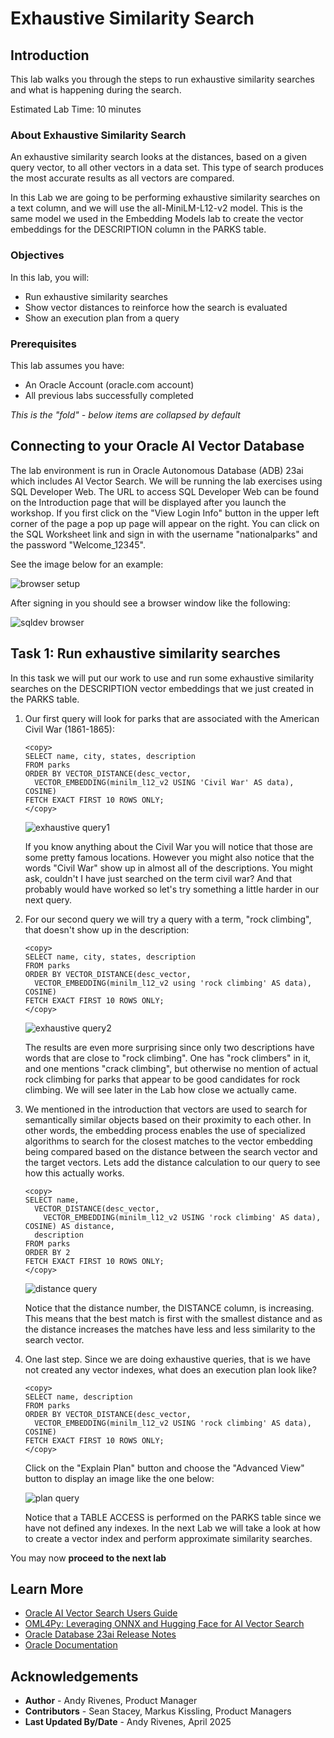 # Exhaustive Similarity Search

## Introduction

This lab walks you through the steps to run exhaustive similarity searches and what is happening during the search.

Estimated Lab Time: 10 minutes

### About Exhaustive Similarity Search

An exhaustive similarity search looks at the distances, based on a given query vector, to all other vectors in a data set. This type of search produces the most accurate results as all vectors are compared.

In this Lab we are going to be performing exhaustive similarity searches on a text column, and we will use the all-MiniLM-L12-v2 model. This is the same model we used in the Embedding Models lab to create the vector embeddings for the DESCRIPTION column in the PARKS table.


### Objectives

In this lab, you will:

* Run exhaustive similarity searches
* Show vector distances to reinforce how the search is evaluated
* Show an execution plan from a query

### Prerequisites

This lab assumes you have:
* An Oracle Account (oracle.com account)
* All previous labs successfully completed


*This is the "fold" - below items are collapsed by default*

## Connecting to your Oracle AI Vector Database

The lab environment is run in Oracle Autonomous Database (ADB) 23ai which includes AI Vector Search. We will be running the lab exercises using SQL Developer Web. The URL to access SQL Developer Web can be found on the Introduction page that will be displayed after you launch the workshop. If you first click on the "View Login Info" button in the upper left corner of the page a pop up page will appear on the right. You can click on the SQL Worksheet link and sign in with the username "nationalparks" and the password "Welcome_12345".

See the image below for an example:

![browser setup](images/browser_setup.png " ")

After signing in you should see a browser window like the following:

![sqldev browser](images/sqldev_web.png " ")


## Task 1: Run exhaustive similarity searches

In this task we will put our work to use and run some exhaustive similarity searches on the DESCRIPTION vector embeddings that we just created in the PARKS table.

1. Our first query will look for parks that are associated with the American Civil War (1861-1865):

    ```
    <copy>
    SELECT name, city, states, description
    FROM parks
    ORDER BY VECTOR_DISTANCE(desc_vector,
      VECTOR_EMBEDDING(minilm_l12_v2 USING 'Civil War' AS data), COSINE)
    FETCH EXACT FIRST 10 ROWS ONLY;
    </copy>
    ```

    ![exhaustive query1](images/parks_exhaustive_civil_war.png " ")

    If you know anything about the Civil War you will notice that those are some pretty famous locations. However you might also notice that the words "Civil War" show up in almost all of the descriptions. You might ask, couldn't I have just searched on the term civil war? And that probably would have worked so let's try something a little harder in our next query.

2. For our second query we will try a query with a term, "rock climbing", that doesn't show up in the description:

    ```
    <copy>
    SELECT name, city, states, description
    FROM parks
    ORDER BY VECTOR_DISTANCE(desc_vector,
      VECTOR_EMBEDDING(minilm_l12_v2 using 'rock climbing' AS data), COSINE)
    FETCH EXACT FIRST 10 ROWS ONLY;
    </copy>
    ```

    ![exhaustive query2](images/parks_exhaustive_rock_climbing.png " ")

    The results are even more surprising since only two descriptions have words that are close to "rock climbing". One has "rock climbers" in it, and one mentions "crack climbing", but otherwise no mention of actual rock climbing for parks that appear to be good candidates for rock climbing. We will see later in the Lab how close we actually came.

3. We mentioned in the introduction that vectors are used to search for semantically similar objects based on their proximity to each other. In other words, the embedding process enables the use of specialized algorithms to search for the closest matches to the vector embedding being compared based on the distance between the search vector and the target vectors. Lets add the distance calculation to our query to see how this actually works.

    ```
    <copy>
    SELECT name,
      VECTOR_DISTANCE(desc_vector,
        VECTOR_EMBEDDING(minilm_l12_v2 USING 'rock climbing' AS data), COSINE) AS distance,
      description
    FROM parks
    ORDER BY 2
    FETCH EXACT FIRST 10 ROWS ONLY;
    </copy>
    ```

	 ![distance query](images/parks_exhaustive_rock_climbing_distance.png " ")

    Notice that the distance number, the DISTANCE column, is increasing. This means that the best match is first with the smallest distance and as the distance increases the matches have less and less similarity to the search vector.

4. One last step. Since we are doing exhaustive queries, that is we have not created any vector indexes, what does an execution plan look like?

    ```
    <copy>
    SELECT name, description
    FROM parks
    ORDER BY VECTOR_DISTANCE(desc_vector,
      VECTOR_EMBEDDING(minilm_l12_v2 USING 'rock climbing' AS data), COSINE)
    FETCH EXACT FIRST 10 ROWS ONLY;
    </copy>
    ```
  
    Click on the "Explain Plan" button and choose the "Advanced View" button to display an image like the one below:

	 ![plan query](images/parks_execute_plan.png " ")

    Notice that a TABLE ACCESS is performed on the PARKS table since we have not defined any indexes. In the next Lab we will take a look at how to create a vector index and perform approximate similarity searches.


You may now **proceed to the next lab**


## Learn More

* [Oracle AI Vector Search Users Guide](https://docs.oracle.com/en/database/oracle/oracle-database/23/vecse/index.html)
* [OML4Py: Leveraging ONNX and Hugging Face for AI Vector Search](https://blogs.oracle.com/machinelearning/post/oml4py-leveraging-onnx-and-hugging-face-for-advanced-ai-vector-search)
* [Oracle Database 23ai Release Notes](https://docs.oracle.com/en/database/oracle/oracle-database/23/rnrdm/index.html)
* [Oracle Documentation](http://docs.oracle.com)

## Acknowledgements
* **Author** - Andy Rivenes, Product Manager
* **Contributors** - Sean Stacey, Markus Kissling, Product Managers
* **Last Updated By/Date** - Andy Rivenes, April 2025

